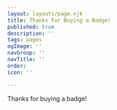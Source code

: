 ```yaml
---
layout: layouts/page.njk
title: Thanks For Buying a Badge!
published: true
description: ''
tags: pages
ogImage: ''
navGroup: ''
navTitle: ''
order: 
icon: ''

---
```

Thanks for buying a badge!